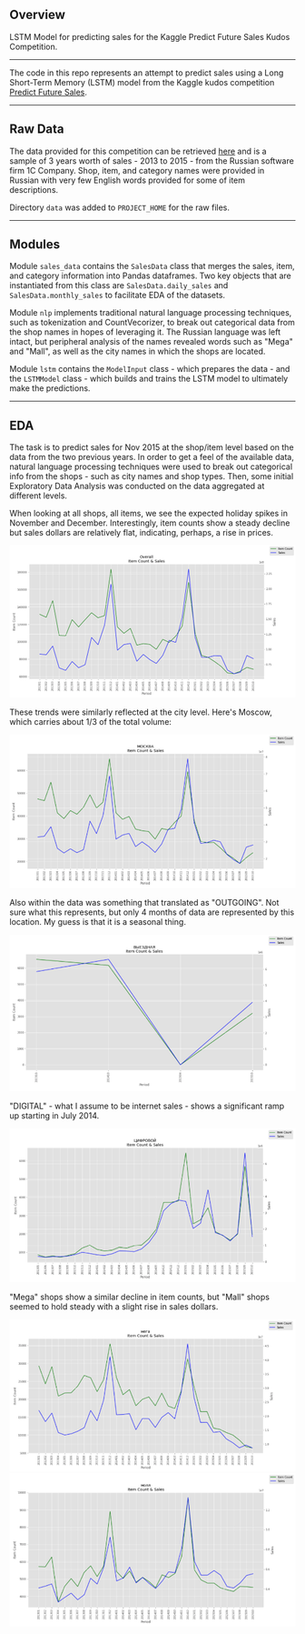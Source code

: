 ## Overview
LSTM Model for predicting sales for the Kaggle Predict Future Sales Kudos Competition.

---

The code in this repo represents an attempt to predict sales using a Long Short-Term Memory (LSTM) model from the Kaggle kudos competition [Predict Future Sales](https://www.kaggle.com/c/competitive-data-science-predict-future-sales/overview).

---

## Raw Data
The data provided for this competition can be retrieved [here](https://www.kaggle.com/c/competitive-data-science-predict-future-sales/data) and is a sample of 3 years worth of sales - 2013 to 2015 - from the Russian software firm 1C Company. Shop, item, and category names were provided in Russian with very few English words provided for some of item descriptions.

Directory ```data``` was added to ```PROJECT_HOME``` for the raw files.

---

## Modules
Module ```sales_data``` contains the ```SalesData``` class that merges the sales, item, and category information into Pandas dataframes. Two key objects that are instantiated from this class are ```SalesData.daily_sales``` and ```SalesData.monthly_sales``` to facilitate EDA of the datasets.

Module ```nlp``` implements traditional natural language processing techniques, such as tokenization and CountVecorizer, to break out categorical data from the shop names in hopes of leveraging it. The Russian language was left intact, but peripheral analysis of the names revealed words such as "Mega" and "Mall", as well as the city names in which the shops are located.

Module ```lstm``` contains the ```ModelInput``` class - which prepares the data - and the ```LSTMModel``` class - which builds and trains the LSTM model to ultimately make the predictions.


---

## EDA
The task is to predict sales for Nov 2015 at the shop/item level based on the data from the two previous years. In order to get a feel of the available data, natural language processing techniques were used to break out categorical info from the shops - such as city names and shop types. Then, some initial Exploratory Data Analysis was conducted on the data aggregated at different levels.

When looking at all shops, all items, we see the expected holiday spikes in November and December. Interestingly, item counts show a steady decline but sales dollars are relatively flat, indicating, perhaps, a rise in prices.

![Overall Trend](img/overall_trend.png)

These trends were similarly reflected at the city level. Here's Moscow, which carries about 1/3 of the total volume:

![Moscow Trend](img/moscow.png)

Also within the data was something that translated as "OUTGOING". Not sure what this represents, but only 4 months of data are represented by this location. My guess is that it is a seasonal thing.

![Outgoing Trend](img/outgoing.png)

"DIGITAL" - what I assume to be internet sales - shows a significant ramp up starting in July 2014. 

![Digital Trend](img/digital.png)

"Mega" shops show a similar decline in item counts, but "Mall" shops seemed to hold steady with a slight rise in sales dollars.

![Mega Trend](img/mega.png)
![Mall Trend](img/mall.png)

